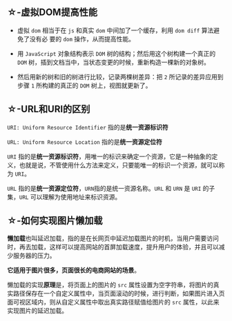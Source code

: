 ## ☆-虚拟DOM提高性能

- 虚拟 `dom` 相当于在 `js` 和真实 `dom` 中间加了一个缓存，利用 `dom diff` 算法避免了没有必
要的 `dom` 操作，从而提高性能。

- 用 `JavaScript` 对象结构表示 `DOM` 树的结构；然后用这个树构建一个真正的 `DOM` 树，插到文档当中，当状态变更的时候，重新构造一棵新的对象树。

- 然后用新的树和旧的树进行比较，记录两棵树差异：把 `2` 所记录的差异应用到步骤 `1` 所构建的真正的 `DOM` 树上，视图就更新了。

## ☆-URL和URI的区别
`URI: Uniform Resource Identifier` 指的是**统一资源标识符**

`URL: Uniform Resource Location` 指的是**统一资源定位符**

`URI` 指的是**统一资源标识符**，用唯一的标识来确定一个资源，它是一种抽象的定义，也就是说，不管使用什么方法来定义，只要能唯一的标识一个资源，就可以称为 `URI`。

`URL` 指的是**统一资源定位符**，`URN`指的是统一资源名称。`URL` 和 `URN` 是 `URI` 的子集，`URL` 可以理解为使用地址来标识资源。

## ☆-如何实现图片懒加载

**懒加载**也叫延迟加载，指的是在长网页中延迟加载图片的时机，当用户需要访问时，再去加载，这样可以提高网站的首屏加载速度，提升用户的体验，并且可以减少服务器的压力。

**它适用于图片很多，页面很长的电商网站的场景**。

懒加载的实现**原理**是，将页面上的图片的 `src` 属性设置为空字符串，将图片的真实路径保存在一个自定义属性中，当页面滚动的时候，进行判断，如果图片进入页面可视区域内，则从自定义属性中取出真实路径赋值给图片的 `src` 属性，以此来实现图片的延迟加载。
